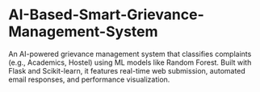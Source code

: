 # AI-Based-Smart-Grievance-Management-System
An AI-powered grievance management system that classifies complaints (e.g., Academics, Hostel) using ML models like Random Forest. Built with Flask and Scikit-learn, it features real-time web submission, automated email responses, and performance visualization.
